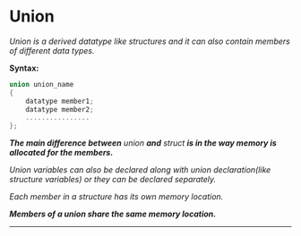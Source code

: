 # Union

_Union is a derived datatype like structures and it can also contain members of different data types._

**Syntax:**
```c
union union_name
{
	datatype member1;
	datatype member2;
	................
};
```

_**The main difference between** union **and** struct **is in the way memory is allocated for the members.**_

_Union variables can also be declared along with union declaration(like structure variables) or they can be declared separately._

_Each member in a structure has its own memory location._

_**Members of a union share the same memory location.**_



---
